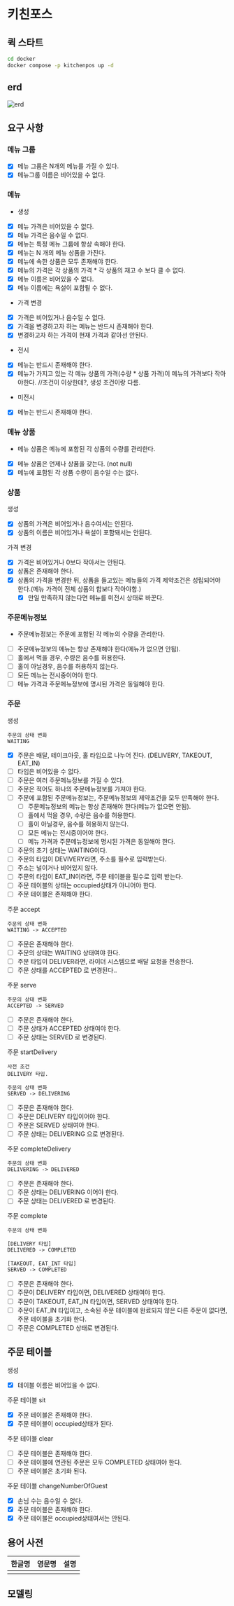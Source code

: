 # 키친포스

## 퀵 스타트

```sh
cd docker
docker compose -p kitchenpos up -d
```

## erd
![erd](./ERD.png)

## 요구 사항

### 메뉴 그룹
- [x] 메뉴 그룹은 N개의 메뉴를 가질 수 있다.
- [x] 메뉴그룹 이름은 비어있을 수 없다.

### 메뉴
- 생성
- [x] 메뉴 가격은 비어있을 수 없다.
- [x] 메뉴 가격은 음수일 수 없다.
- [x] 메뉴는 특정 메뉴 그룹에 항상 속해야 한다.
- [x] 메뉴는 N 개의 메뉴 상품을 가진다.
- [x] 메뉴에 속한 상품은 모두 존재해야 한다.
- [x] 메뉴의 가격은 각 상품의 가격 * 각 상품의 재고 수 보다 클 수 없다.
- [x] 메뉴 이름은 비어있을 수 없다.
- [x] 메뉴 이름에는 욕설이 포함될 수 없다.

- 가격 변경
- [x] 가격은 비어있거나 음수일 수 없다.
- [x] 가격을 변경하고자 하는 메뉴는 반드시 존재해야 한다.
- [x] 변경하고자 하는 가격이 현재 가격과 같아선 안된다.

- 전시
- [x] 메뉴는 반드시 존재해야 한다.
- [x] 메뉴가 가지고 있는 각 메뉴 상품의 가격(수량 * 상품 가격)이 메뉴의 가격보다 작아야한다.    //조건이 이상한데?, 생성 조건이랑 다름.

- 미전시
- [x] 메뉴는 반드시 존재해야 한다.

### 메뉴 상품
- 메뉴 상품은 메뉴에 포함된 각 상품의 수량를 관리한다.
- [x] 메뉴 상품은 언제나 상품을 갖는다. (not null)
- [x] 메뉴에 포함된 각 상품 수량이 음수일 수는 없다.

### 상품
생성
- [x] 상품의 가격은 비어있거나 음수여서는 안된다.
- [x] 상품의 이름은 비어있거나 욕설이 포함돼서는 안된다.

가격 변경
- [x] 가격은 비어있거나 0보다 작아서는 안된다.
- [x] 상품은 존재해야 한다.
- [x] 상품의 가격을 변경한 뒤, 상품을 들고있는 메뉴들의 가격 제약조건은 성립되어야 한다.(메뉴 가격이 전체 상품의 합보다 작아야함.)
    - [x] 만일 만족하지 않는다면 메뉴를 미전시 상태로 바꾼다.

### 주문메뉴정보
- 주문메뉴정보는 주문에 포함된 각 메뉴의 수량을 관리한다.
- [ ] 주문메뉴정보의 메뉴는 항상 존재해야 한다(메뉴가 없으면 안됨).
- [ ] 홀에서 먹을 경우, 수량은 음수를 허용한다.
- [ ] 홀이 아닐경우, 음수를 허용하지 않는다.
- [ ] 모든 메뉴는 전시중이어야 한다.
- [ ] 메뉴 가격과 주문메뉴정보에 명시된 가격은 동일해야 한다.

### 주문
생성
```
주문의 상태 변화
WAITING
```
- [x] 주문은 배달, 테이크아웃, 홀 타입으로 나누어 진다. (DELIVERY, TAKEOUT, EAT_IN)
- [ ] 타입은 비어있을 수 없다.
- [ ] 주문은 여러 주문메뉴정보를 가질 수 있다.
- [ ] 주문은 적어도 하나의 주문메뉴정보를 가져야 한다.
- [ ] 주문에 포함된 주문메뉴정보는, 주문메뉴정보의 제약조건을 모두 만족해야 한다.
  - [ ] 주문메뉴정보의 메뉴는 항상 존재해야 한다(메뉴가 없으면 안됨).
  - [ ] 홀에서 먹을 경우, 수량은 음수를 허용한다.
  - [ ] 홀이 아닐경우, 음수를 허용하지 않는다.
  - [ ] 모든 메뉴는 전시중이어야 한다.
  - [ ] 메뉴 가격과 주문메뉴정보에 명시된 가격은 동일해야 한다.
- [ ] 주문의 초기 상태는 WAITING이다.
- [ ] 주문의 타입이 DEVIVERY라면, 주소를 필수로 입력받는다.
- [ ] 주소는 널이거나 비어있지 않다.
- [ ] 주문의 타입이 EAT_IN이라면, 주문 테이블을 필수로 입력 받는다.
- [ ] 주문 테이블의 상태는 occupied상태가 아니어야 한다.
- [ ] 주문 테이블은 존재해야 한다.

주문 accept
```
주문의 상태 변화
WAITING -> ACCEPTED
```
- [ ] 주문은 존재해야 한다.
- [ ] 주문의 상태는 WAITING 상태여야 한다.
- [ ] 주문 타입이 DELIVER라면, 라이더 시스템으로 배달 요청을 전송한다.
- [ ] 주문 상태를 ACCEPTED 로 변경된다..

주문 serve
```
주문의 상태 변화
ACCEPTED -> SERVED
```
- [ ] 주문은 존재해야 한다.
- [ ] 주문 상태가 ACCEPTED 상태여야 한다. 
- [ ] 주문 상태는 SERVED 로 변경된다.

주문 startDelivery
```
사전 조건
DELIVERY 타입.

주문의 상태 변화
SERVED -> DELIVERING
```
- [ ] 주문은 존재해야 한다.
- [ ] 주문은 DELIVERY 타입이어야 한다.
- [ ] 주문은 SERVED 상태여야 한다.
- [ ] 주문 상태는 DELIVERING 으로 변경된다.

주문 completeDelivery
```
주문의 상태 변화
DELIVERING -> DELIVERED
```
- [ ] 주문은 존재해야 한다.
- [ ] 주문 상태는 DELIVERING 이어야 한다.
- [ ] 주문 상태는 DELIVERED 로 변경된다.

주문 complete
```
주문의 상태 변화
 
[DELIVERY 타입]
DELIVERED -> COMPLETED

[TAKEOUT, EAT_INT 타입]
SERVED -> COMPLETED
```
- [ ] 주문은 존재해야 한다.
- [ ] 주문이 DELIVERY 타입이면, DELIVERED 상태여야 한다.
- [ ] 주문이 TAKEOUT, EAT_IN 타입이면, SERVED 상태여야 한다.
- [ ] 주문이 EAT_IN 타입이고, 소속된 주문 테이블에 완료되지 않은 다른 주문이 없다면, 주문 테이블을 초기화 한다.
- [ ] 주문은 COMPLETED 상태로 변경된다.

## 주문 테이블
생성
- [x] 테이블 이름은 비어있을 수 없다.

주문 테이블 sit
- [x] 주문 테이블은 존재해야 한다.
- [x] 주문 테이블이 occupied상태가 된다.

주문 테이블 clear
- [ ] 주문 테이블은 존재해야 한다.
- [ ] 주문 테이블에 연관된 주문은 모두 COMPLETED 상태여야 한다.
- [ ] 주문 테이블은 초기화 된다.

주문 테이블 changeNumberOfGuest
- [x] 손님 수는 음수일 수 없다.
- [x] 주문 테이블은 존재해야 한다.
- [x] 주문 테이블은 occupied상태여서는 안된다.

## 용어 사전

| 한글명 | 영문명 | 설명 |
| --- | --- | --- |
|  |  |  |

## 모델링
